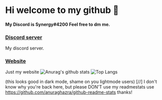 # Hi welcome to my github :wave:
#### My Discord is Synergy#4200 Feel free to dm me.
### [Discord server](https://discord.gg/dCcBFwQStT)
My discord server.
### [Website](https://synergydev.xyz)
Just my website
![Anurag's github stats](https://readmestats.tk/api?username=SynergyBest&count_private=true&show_icons=true&title_color=fff&icon_color=f9f9f9&text_color=9f9f9f&bg_color=0D1117)
![Top Langs](https://readmestats.tk/api/top-langs/?username=SynergyBest&langs_count=3&count_private=true&title_color=fff&icon_color=f9f9f9&text_color=9f9f9f&bg_color=0D1117)

(this looks good in dark mode, shame on you lightmode users)
[//] I don't know why you're back here, but please DON'T use my readmestats use https://github.com/anuraghazra/github-readme-stats thanks!
